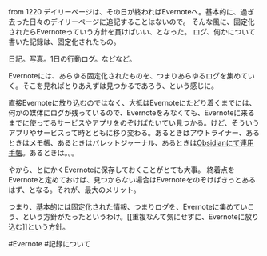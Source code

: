 from 1220
デイリーページは、その日が終わればEvernoteへ。基本的に、過ぎ去った日々のデイリーページに追記することはないので。
そんな風に、固定化されたらEvernoteっていう方針を貫けばいい、となった。
ログ、何かについて書いた記録は、固定化されたもの。

日記。写真。1日の行動ログ。などなど。

Evernoteには、あらゆる固定化されたものを、つまりあらゆるログを集めていく。そこを見ればとりあえずは見つかるであろう、という感じに。

直接Evernoteに放り込むのではなく、大抵はEvernoteにたどり着くまでには、何かの媒体にログが残っているので、Evernoteをみなくても、Evernoteに来るまでに使ってるサービスやアプリをのぞけばたいてい見つかる。けど、そういうアプリやサービスって時とともに移り変わる。あるときはアウトライナー、あるときはメモ帳、あるときはバレットジャーナル、あるときは[Obsidianにて連用手帳](https://choiyaki.com/p1141/)。あるときは。。。

やから、とにかくEvernoteに保存しておくことがとても大事。
終着点をEvernoteと定めておけば、見つからない場合はEvernoteをのぞけばきっとあるはず、となる。それが、最大のメリット。

つまり、基本的には固定化された情報、つまりログを、Evernoteに集めていこう、という方針がたったというわけ。[[重複なんて気にせずに、Evernoteに放り込む]]という方針。

#Evernote #記録について 